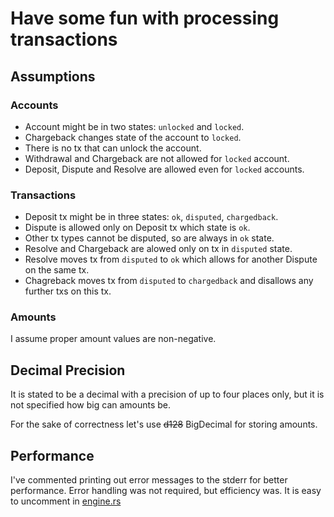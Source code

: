 # Have some fun with processing transactions

## Assumptions

### Accounts

* Account might be in two states: `unlocked` and `locked`.
* Chargeback changes state of the account to `locked`.
* There is no tx that can unlock the account.
* Withdrawal and Chargeback are not allowed for `locked` account.
* Deposit, Dispute and Resolve are allowed even for `locked` accounts.

### Transactions

* Deposit tx might be in three states: `ok`, `disputed`, `chargedback`.
* Dispute is allowed only on Deposit tx which state is `ok`. 
* Other tx types cannot be disputed, so are always in `ok` state.
* Resolve and Chargeback are alowed only on tx in `disputed` state.
* Resolve moves tx from `disputed` to `ok` which allows for another Dispute on the same tx.
* Chagreback moves tx from `disputed` to `chargedback` and disallows any further txs on this tx.

### Amounts
I assume proper amount values are non-negative.

## Decimal Precision
It is stated to be a decimal with a precision of up to four places only,
but it is not specified how big can amounts be.

For the sake of correctness let's use ~~d128~~ BigDecimal for storing amounts.

## Performance
I've commented printing out error messages to the stderr for better performance.
Error handling was not required, but efficiency was.
It is easy to uncomment in [engine.rs](src/engine.rs)
